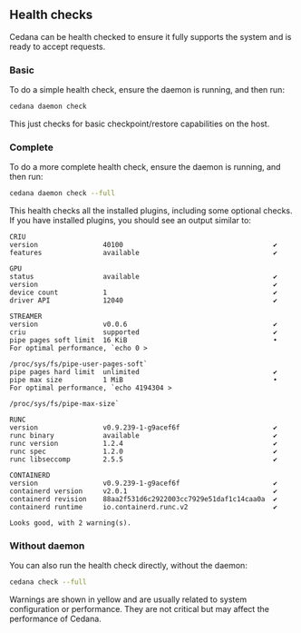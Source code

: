 ## Health checks

Cedana can be health checked to ensure it fully supports the system and is ready to accept requests.

### Basic

To do a simple health check, ensure the daemon is running, and then run:

```sh
cedana daemon check
```

This just checks for basic checkpoint/restore capabilities on the host.

### Complete

To do a more complete health check, ensure the daemon is running, and then run:

```sh
cedana daemon check --full
```

This health checks all the installed plugins, including some optional checks. If you have installed plugins, you should see an output similar to:

```
CRIU
version                40100                                     ✔
features               available                                 ✔

GPU
status                 available                                 ✔
version                                                          ✔
device count           1                                         ✔
driver API             12040                                     ✔

STREAMER
version                v0.0.6                                    ✔
criu                   supported                                 ✔
pipe pages soft limit  16 KiB                                    •  For optimal performance, `echo 0 >
                                                                    /proc/sys/fs/pipe-user-pages-soft`
pipe pages hard limit  unlimited                                 ✔
pipe max size          1 MiB                                     •  For optimal performance, `echo 4194304 >
                                                                    /proc/sys/fs/pipe-max-size`

RUNC
version                v0.9.239-1-g9acef6f                       ✔
runc binary            available                                 ✔
runc version           1.2.4                                     ✔
runc spec              1.2.0                                     ✔
runc libseccomp        2.5.5                                     ✔

CONTAINERD
version                v0.9.239-1-g9acef6f                       ✔
containerd version     v2.0.1                                    ✔
containerd revision    88aa2f531d6c2922003cc7929e51daf1c14caa0a  ✔
containerd runtime     io.containerd.runc.v2                     ✔

Looks good, with 2 warning(s).

```

### Without daemon

You can also run the health check directly, without the daemon:

```sh
cedana check --full
```

Warnings are shown in yellow and are usually related to system configuration or performance. They are not critical but may affect the performance of Cedana.
